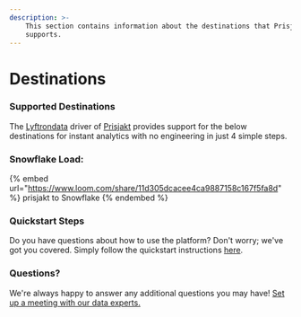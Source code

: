 ```yaml
---
description: >-
    This section contains information about the destinations that Prisjakt
    supports.
---
```


# Destinations

### Supported Destinations

The [Lyftrondata](https://www.lyftrondata.com/) driver of [Prisjakt](https://www.lyftrondata.com/integration/prisjakt/) provides support for the below destinations for instant analytics with no engineering in just 4 simple steps.

### Snowflake Load:

{% embed url="https://www.loom.com/share/11d305dcacee4ca9887158c167f5fa8d" %}
prisjakt to Snowflake
{% endembed %}

### Quickstart Steps

Do you have questions about how to use the platform? Don't worry; we've got you covered. Simply follow the quickstart instructions [here](../../../quickstart-steps.md).

### Questions? <a href="#questions" id="questions"></a>

We're always happy to answer any additional questions you may have! [Set up a meeting with our data experts.](https://www.lyftrondata.com/book-a-meeting/)
